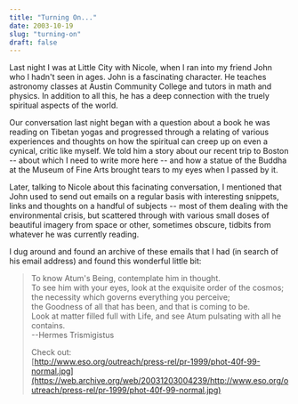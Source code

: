 ```yaml
---
title: "Turning On..."
date: 2003-10-19
slug: "turning-on"
draft: false
---
```

Last night I was at Little City with Nicole, when I ran into my friend John who I hadn't seen in ages. John is a fascinating character. He teaches astronomy classes at Austin Community College and tutors in math and physics. In addition to all this, he has a deep connection with the truely spiritual aspects of the world.

Our conversation last night began with a question about a book he was reading on Tibetan yogas and progressed through a relating of various experiences and thoughts on how the spiritual can creep up on even a cynical, critic like myself. We told him a story about our recent trip to Boston -- about which I need to write more here -- and how a statue of the Buddha at the Museum of Fine Arts brought tears to my eyes when I passed by it.

Later, talking to Nicole about this facinating conversation, I mentioned that John used to send out emails on a regular basis with interesting snippets, links and thoughts on a handful of subjects -- most of them dealing with the environmental crisis, but scattered through with various small doses of beautiful imagery from space or other, sometimes obscure, tidbits from whatever he was currently reading.

I dug around and found an archive of these emails that I had (in search of his email address) and found this wonderful little bit:

> To know Atum's Being, contemplate him in thought.  
> To see him with your eyes, look at the exquisite order of the cosmos;  
> the necessity which governs everything you perceive;  
> the Goodness of all that has been, and that is coming to be.  
> Look at matter filled full with Life, and see Atum pulsating with all he  
> contains.  
> --Hermes Trismigistus  
>
> Check out:  
> [http://www.eso.org/outreach/press-rel/pr-1999/phot-40f-99-normal.jpg](https://web.archive.org/web/20031203004239/http://www.eso.org/outreach/press-rel/pr-1999/phot-40f-99-normal.jpg)
